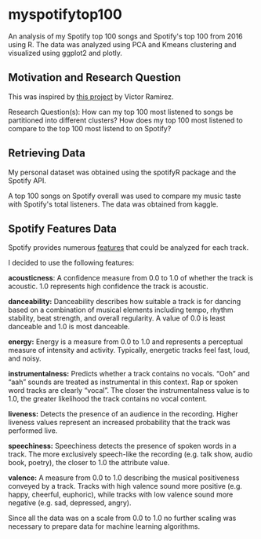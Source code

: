 # myspotifytop100

An analysis of my Spotify top 100 songs and Spotify's top 100 from 2016 using R. 
The data was analyzed using PCA and Kmeans clustering and visualized using ggplot2 
and plotly. 

## Motivation and Research Question

This was inspired by [this project](https://medium.com/latinxinai/discovering-descriptive-music-genres-using-k-means-clustering-d19bdea5e443) by Victor Ramirez. 

Research Question(s): How can my top 100 most listened to songs be partitioned into different clusters? 
                      How does my top 100 most listened to compare to the top 100 most listend to on Spotify?


## Retrieving Data 
My personal dataset was obtained using the spotifyR package and 
the Spotify API. 

A top 100 songs on Spotify overall was used to 
compare my music taste with Spotify's total listeners. The data 
was obtained from kaggle. 

## Spotify Features Data

Spotify provides numerous [features](https://developer.spotify.com/documentation/web-api/reference/tracks/get-audio-features/) that could be analyzed for each track. 

I decided to use the following features: 

**acousticness**: A confidence measure from 0.0 to 1.0 of whether the track is acoustic. 1.0 represents high confidence the track is acoustic.

**danceability:** Danceability describes how suitable a track is for dancing based on a combination of musical elements including tempo, rhythm stability, beat strength, and overall regularity. A value of 0.0 is least danceable and 1.0 is most danceable.

**energy:** Energy is a measure from 0.0 to 1.0 and represents a perceptual measure of intensity and activity. Typically, energetic tracks feel fast, loud, and noisy.

**instrumentalness:** Predicts whether a track contains no vocals. “Ooh” and “aah” sounds are treated as instrumental in this context. Rap or spoken word tracks are clearly “vocal”. The closer the instrumentalness value is to 1.0, the greater likelihood the track contains no vocal content.

**liveness:** Detects the presence of an audience in the recording. Higher liveness values represent an increased probability that the track was performed live.

**speechiness:** Speechiness detects the presence of spoken words in a track. The more exclusively speech-like the recording (e.g. talk show, audio book, poetry), the closer to 1.0 the attribute value.

**valence:** A measure from 0.0 to 1.0 describing the musical positiveness conveyed by a track. Tracks with high valence sound more positive (e.g. happy, cheerful, euphoric), while tracks with low valence sound more negative (e.g. sad, depressed, angry).



Since all the data was on a scale from 0.0 to 1.0 no further scaling was necessary to prepare data for machine learning algorithms. 
